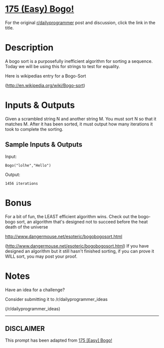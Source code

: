 # [175 (Easy) Bogo!](https://www.reddit.com/r/dailyprogrammer/comments/2d8yk5/8112014_challenge_175_easy_bogo/)

For the original [r/dailyprogrammer](https://www.reddit.com/r/dailyprogrammer/) post and discussion, click the link in the title.

# Description
A bogo sort is a purposefully inefficient algorithm for sorting a sequence. Today we will be using this for strings to test for equality.

Here is wikipedias entry for a Bogo-Sort

(http://en.wikipedia.org/wiki/Bogo-sort)
# Inputs & Outputs
Given a scrambled string N and another string M. You must sort N so that it matches M. After it has been sorted, it must output how many iterations  it took to complete the sorting.

## Sample Inputs & Outputs
Input:


```
Bogo("lolhe","Hello")
```
Output:


```
1456 iterations
```
# Bonus
For a bit of fun, the LEAST efficient algorithm wins. Check out the bogo-bogo sort, an algorithm that's designed not to succeed before the heat death of the universe

http://www.dangermouse.net/esoteric/bogobogosort.html

(http://www.dangermouse.net/esoteric/bogobogosort.html)
If you have designed an algorithm but it still hasn't finished sorting, if you can prove it WILL sort, you may post your proof.

# Notes
Have an idea for a challenge? 

Consider submitting it to /r/dailyprogrammer_ideas

(/r/dailyprogrammer_ideas)

----
## **DISCLAIMER**
This prompt has been adapted from [175 [Easy] Bogo!](https://www.reddit.com/r/dailyprogrammer/comments/2d8yk5/8112014_challenge_175_easy_bogo/
)
